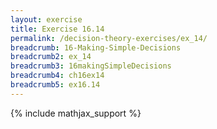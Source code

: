 ```yaml
---
layout: exercise
title: Exercise 16.14
permalink: /decision-theory-exercises/ex_14/
breadcrumb: 16-Making-Simple-Decisions
breadcrumb2: ex_14
breadcrumb3: 16makingSimpleDecisions
breadcrumb4: ch16ex14
breadcrumb5: ex16.14
---
```


{% include mathjax_support %}


